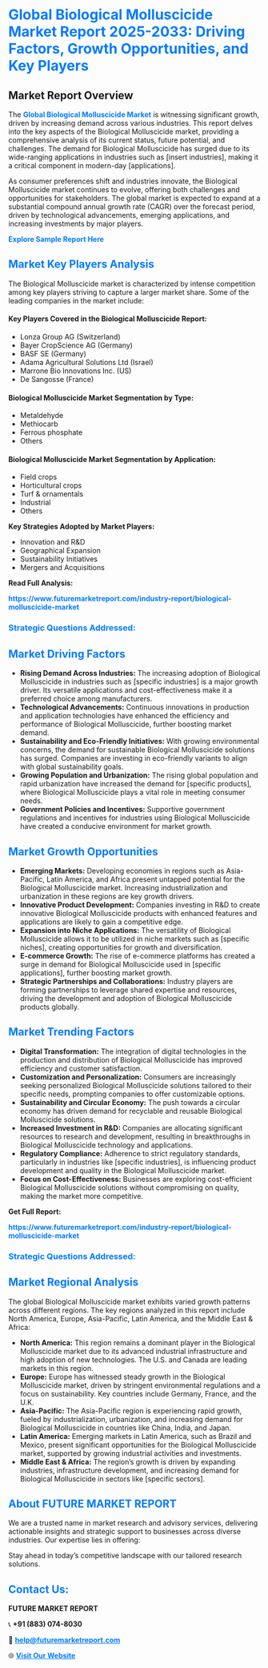 <h1 style="color: #007BFF;">Global Biological Molluscicide Market Report 2025-2033: Driving Factors, Growth Opportunities, and Key Players</h1>

<section id="overview">
<h2>Market Report Overview</h2>
<p>The <a href="https://www.futuremarketreport.com/industry-report/biological-molluscicide-market" style="color: #007BFF; text-decoration: none;"><strong>Global Biological Molluscicide Market</strong></a> is witnessing significant growth, driven by increasing demand across various industries. This report delves into the key aspects of the Biological Molluscicide market, providing a comprehensive analysis of its current status, future potential, and challenges. The demand for Biological Molluscicide has surged due to its wide-ranging applications in industries such as [insert industries], making it a critical component in modern-day [applications].</p>
<p>As consumer preferences shift and industries innovate, the Biological Molluscicide market continues to evolve, offering both challenges and opportunities for stakeholders. The global market is expected to expand at a substantial compound annual growth rate (CAGR) over the forecast period, driven by technological advancements, emerging applications, and increasing investments by major players.</p>
</section>

<section id="overview">
<p><a href="https://www.futuremarketreport.com/request-sample/reportId=54589" style="color: #007BFF; text-decoration: none;"><strong>Explore Sample Report Here</strong></a></p>
</section>

<section id="key-players">
<h2 style="color: #007BFF;">Market Key Players Analysis</h2>
<p>The Biological Molluscicide market is characterized by intense competition among key players striving to capture a larger market share. Some of the leading companies in the market include:</p>
<h4>Key Players Covered in the Biological Molluscicide Report:</h4>
<ul><li>Lonza Group AG (Switzerland)</li><li>Bayer CropScience AG (Germany)</li><li>BASF SE (Germany)</li><li>Adama Agricultural Solutions Ltd (Israel)</li><li>Marrone Bio Innovations Inc. (US)</li><li>De Sangosse (France)</li></ul>
<h4>Biological Molluscicide Market Segmentation by Type:</h4>
<ul><li>Metaldehyde</li><li>Methiocarb</li><li>Ferrous phosphate</li><li>Others</li></ul>

<h4>Biological Molluscicide Market Segmentation by Application:</h4>
<ul><li>Field crops</li><li>Horticultural crops</li><li>Turf &amp; ornamentals</li><li>Industrial</li><li>Others</li></ul>
<p><strong>Key Strategies Adopted by Market Players:</strong></p>
<ul>
<li>Innovation and R&D</li>
<li>Geographical Expansion</li>
<li>Sustainability Initiatives</li>
<li>Mergers and Acquisitions</li>
</ul>
</section>

<section>
<p><strong>Read Full Analysis: </strong></p><a href="https://www.futuremarketreport.com/industry-report/biological-molluscicide-market" style="color: #007BFF; text-decoration: none;"><strong>https://www.futuremarketreport.com/industry-report/biological-molluscicide-market</strong></a>
<h3 style="color: #007BFF;">Strategic Questions Addressed:</h3>
</section>

<section id="driving-factors">
<h2 style="color: #007BFF;">Market Driving Factors</h2>
<ul>
<li><strong>Rising Demand Across Industries:</strong> The increasing adoption of Biological Molluscicide in industries such as [specific industries] is a major growth driver. Its versatile applications and cost-effectiveness make it a preferred choice among manufacturers.</li>
<li><strong>Technological Advancements:</strong> Continuous innovations in production and application technologies have enhanced the efficiency and performance of Biological Molluscicide, further boosting market demand.</li>
<li><strong>Sustainability and Eco-Friendly Initiatives:</strong> With growing environmental concerns, the demand for sustainable Biological Molluscicide solutions has surged. Companies are investing in eco-friendly variants to align with global sustainability goals.</li>
<li><strong>Growing Population and Urbanization:</strong> The rising global population and rapid urbanization have increased the demand for [specific products], where Biological Molluscicide plays a vital role in meeting consumer needs.</li>
<li><strong>Government Policies and Incentives:</strong> Supportive government regulations and incentives for industries using Biological Molluscicide have created a conducive environment for market growth.</li>
</ul>
</section>

<section id="growth-opportunities">
<h2 style="color: #007BFF;">Market Growth Opportunities</h2>
<ul>
<li><strong>Emerging Markets:</strong> Developing economies in regions such as Asia-Pacific, Latin America, and Africa present untapped potential for the Biological Molluscicide market. Increasing industrialization and urbanization in these regions are key growth drivers.</li>
<li><strong>Innovative Product Development:</strong> Companies investing in R&D to create innovative Biological Molluscicide products with enhanced features and applications are likely to gain a competitive edge.</li>
<li><strong>Expansion into Niche Applications:</strong> The versatility of Biological Molluscicide allows it to be utilized in niche markets such as [specific niches], creating opportunities for growth and diversification.</li>
<li><strong>E-commerce Growth:</strong> The rise of e-commerce platforms has created a surge in demand for Biological Molluscicide used in [specific applications], further boosting market growth.</li>
<li><strong>Strategic Partnerships and Collaborations:</strong> Industry players are forming partnerships to leverage shared expertise and resources, driving the development and adoption of Biological Molluscicide products globally.</li>
</ul>
</section>

<section id="trending-factors">
<h2 style="color: #007BFF;">Market Trending Factors</h2>
<ul>
<li><strong>Digital Transformation:</strong> The integration of digital technologies in the production and distribution of Biological Molluscicide has improved efficiency and customer satisfaction.</li>
<li><strong>Customization and Personalization:</strong> Consumers are increasingly seeking personalized Biological Molluscicide solutions tailored to their specific needs, prompting companies to offer customizable options.</li>
<li><strong>Sustainability and Circular Economy:</strong> The push towards a circular economy has driven demand for recyclable and reusable Biological Molluscicide solutions.</li>
<li><strong>Increased Investment in R&D:</strong> Companies are allocating significant resources to research and development, resulting in breakthroughs in Biological Molluscicide technology and applications.</li>
<li><strong>Regulatory Compliance:</strong> Adherence to strict regulatory standards, particularly in industries like [specific industries], is influencing product development and quality in the Biological Molluscicide market.</li>
<li><strong>Focus on Cost-Effectiveness:</strong> Businesses are exploring cost-efficient Biological Molluscicide solutions without compromising on quality, making the market more competitive.</li>
</ul>
</section>

<section>
<p><strong>Get Full Report: </strong></p><a href="https://www.futuremarketreport.com/industry-report/biological-molluscicide-market" style="color: #007BFF; text-decoration: none;"><strong>https://www.futuremarketreport.com/industry-report/biological-molluscicide-market</strong></a>
<h3 style="color: #007BFF;">Strategic Questions Addressed:</h3>
</section>


<section id="regional-analysis">
<h2 style="color: #007BFF;">Market Regional Analysis</h2>
<p>The global Biological Molluscicide market exhibits varied growth patterns across different regions. The key regions analyzed in this report include North America, Europe, Asia-Pacific, Latin America, and the Middle East & Africa:</p>
<ul>
<li><strong>North America:</strong> This region remains a dominant player in the Biological Molluscicide market due to its advanced industrial infrastructure and high adoption of new technologies. The U.S. and Canada are leading markets in this region.</li>
<li><strong>Europe:</strong> Europe has witnessed steady growth in the Biological Molluscicide market, driven by stringent environmental regulations and a focus on sustainability. Key countries include Germany, France, and the U.K.</li>
<li><strong>Asia-Pacific:</strong> The Asia-Pacific region is experiencing rapid growth, fueled by industrialization, urbanization, and increasing demand for Biological Molluscicide in countries like China, India, and Japan.</li>
<li><strong>Latin America:</strong> Emerging markets in Latin America, such as Brazil and Mexico, present significant opportunities for the Biological Molluscicide market, supported by growing industrial activities and investments.</li>
<li><strong>Middle East & Africa:</strong> The region’s growth is driven by expanding industries, infrastructure development, and increasing demand for Biological Molluscicide in sectors like [specific sectors].</li>
</ul>
</section>

<footer>
<h2 style="color: #007BFF;">About FUTURE MARKET REPORT</h2>
<p>We are a trusted name in market research and advisory services, delivering actionable insights and strategic support to businesses across diverse industries. Our expertise lies in offering:</p>

<p>Stay ahead in today’s competitive landscape with our tailored research solutions.</p>

<h2 style="color: #007BFF;">Contact Us:</h2>
<p><strong>FUTURE MARKET REPORT</strong></p>
<p>📞 <strong>+91 (883) 074-8030</strong></p>
<p>📧 <strong><a href="mailto:help@futuremarketreport.com" style="color: #007BFF;">help@futuremarketreport.com</a></strong></p>
<p>🌐 <strong><a href="https://www.futuremarketreport.com/" style="color: #007BFF;">Visit Our Website</a></strong></p>
</footer>